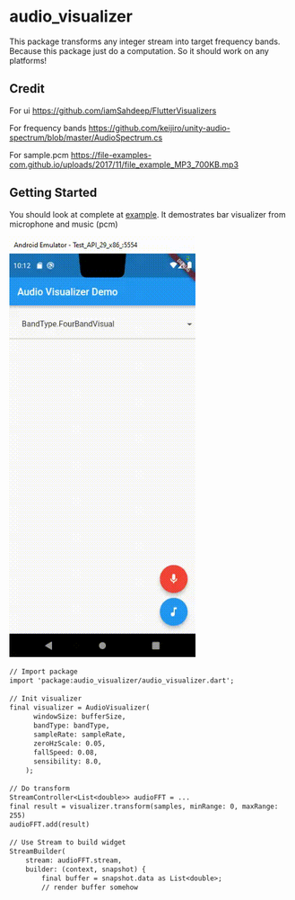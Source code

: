 # audio_visualizer

This package transforms any integer stream into target frequency bands.
Because this package just do a computation. 
So it should work on any platforms!

## Credit
For ui https://github.com/iamSahdeep/FlutterVisualizers

For frequency bands https://github.com/keijiro/unity-audio-spectrum/blob/master/AudioSpectrum.cs

For sample.pcm https://file-examples-com.github.io/uploads/2017/11/file_example_MP3_700KB.mp3

## Getting Started

You should look at complete at [example](https://github.com/Eittipat/audio_visualizer/blob/master/example). It demostrates bar visualizer from microphone and music (pcm)

![The example app running in Android](https://github.com/Eittipat/audio_visualizer/blob/master/example/demo.gif?raw=true)

```
// Import package
import 'package:audio_visualizer/audio_visualizer.dart';

// Init visualizer
final visualizer = AudioVisualizer(
      windowSize: bufferSize,
      bandType: bandType,
      sampleRate: sampleRate,
      zeroHzScale: 0.05,
      fallSpeed: 0.08,
      sensibility: 8.0,
    );

// Do transform
StreamController<List<double>> audioFFT = ...
final result = visualizer.transform(samples, minRange: 0, maxRange: 255)
audioFFT.add(result)

// Use Stream to build widget
StreamBuilder(
    stream: audioFFT.stream,
    builder: (context, snapshot) {     
        final buffer = snapshot.data as List<double>;
        // render buffer somehow
```


